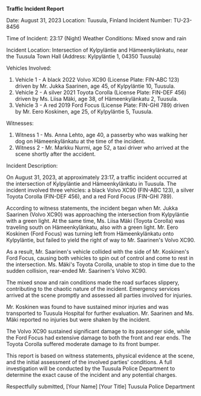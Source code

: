  **Traffic Incident Report**

Date: August 31, 2023
Location: Tuusula, Finland
Incident Number: TU-23-8456

Time of Incident: 23:17 (Night)
Weather Conditions: Mixed snow and rain

Incident Location: Intersection of Kylpyläntie and Hämeenkylänkatu, near the Tuusula Town Hall (Address: Kylpyläntie 1, 04350 Tuusula)

Vehicles Involved:
1. Vehicle 1 - A black 2022 Volvo XC90 (License Plate: FIN-ABC 123) driven by Mr. Jukka Saarinen, age 45, of Kylpyläntie 10, Tuusula.
2. Vehicle 2 - A silver 2021 Toyota Corolla (License Plate: FIN-DEF 456) driven by Ms. Liisa Mäki, age 38, of Hämeenkylänkatu 2, Tuusula.
3. Vehicle 3 - A red 2019 Ford Focus (License Plate: FIN-GHI 789) driven by Mr. Eero Koskinen, age 25, of Kylpyläntie 5, Tuusula.

Witnesses:
1. Witness 1 - Ms. Anna Lehto, age 40, a passerby who was walking her dog on Hämeenkylänkatu at the time of the incident.
2. Witness 2 - Mr. Markku Nurmi, age 52, a taxi driver who arrived at the scene shortly after the accident.

Incident Description:

On August 31, 2023, at approximately 23:17, a traffic incident occurred at the intersection of Kylpyläntie and Hämeenkylänkatu in Tuusula. The incident involved three vehicles: a black Volvo XC90 (FIN-ABC 123), a silver Toyota Corolla (FIN-DEF 456), and a red Ford Focus (FIN-GHI 789).

According to witness statements, the incident began when Mr. Jukka Saarinen (Volvo XC90) was approaching the intersection from Kylpyläntie with a green light. At the same time, Ms. Liisa Mäki (Toyota Corolla) was traveling south on Hämeenkylänkatu, also with a green light. Mr. Eero Koskinen (Ford Focus) was turning left from Hämeenkylänkatu onto Kylpyläntie, but failed to yield the right of way to Mr. Saarinen's Volvo XC90.

As a result, Mr. Saarinen's vehicle collided with the side of Mr. Koskinen's Ford Focus, causing both vehicles to spin out of control and come to rest in the intersection. Ms. Mäki's Toyota Corolla, unable to stop in time due to the sudden collision, rear-ended Mr. Saarinen's Volvo XC90.

The mixed snow and rain conditions made the road surfaces slippery, contributing to the chaotic nature of the incident. Emergency services arrived at the scene promptly and assessed all parties involved for injuries.

Mr. Koskinen was found to have sustained minor injuries and was transported to Tuusula Hospital for further evaluation. Mr. Saarinen and Ms. Mäki reported no injuries but were shaken by the incident.

The Volvo XC90 sustained significant damage to its passenger side, while the Ford Focus had extensive damage to both the front and rear ends. The Toyota Corolla suffered moderate damage to its front bumper.

This report is based on witness statements, physical evidence at the scene, and the initial assessment of the involved parties' conditions. A full investigation will be conducted by the Tuusula Police Department to determine the exact cause of the incident and any potential charges.

Respectfully submitted,
[Your Name]
[Your Title]
Tuusula Police Department